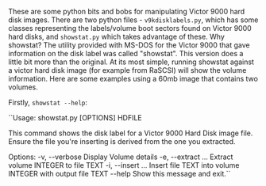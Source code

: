 These are some python bits and bobs for manipulating Victor 9000 hard disk images.
There are two python files - ``v9kdisklabels.py``, which has some classes representing the labels/volume boot sectors found on Victor 9000 hard disks, and ``showstat.py`` which takes advantage of these.
Why showstat? The utility provided with MS-DOS for the Victor 9000 that gave information on the disk label was called "showstat". This version does a little bit more than the original.
At its most simple, running showstat against a victor hard disk image (for example from RaSCSI) will show the volume information. Here are some examples using a 60mb image that contains two volumes.

Firstly, ``showstat --help``:

``Usage: showstat.py [OPTIONS] HDFILE

  This command shows the disk label for a Victor 9000 Hard Disk image file.
  Ensure the file you're inserting is derived from the one you extracted.

Options:
  -v, --verbose                   Display Volume details
  -e, --extract <INTEGER TEXT>...
                                  Extract volume INTEGER to file TEXT
  -i, --insert <TEXT INTEGER TEXT>...
                                  Insert file TEXT into volume INTEGER with
                                  output file TEXT
  --help                          Show this message and exit.``